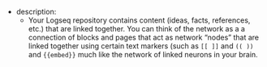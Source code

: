 - description:
  - Your Logseq repository contains content (ideas, facts, references, etc.) that are linked together. You can think of the network as a a connection of blocks and pages that act as network “nodes” that are linked together using certain text markers (such as `[[ ]]` and `(( ))` and `{{embed}}` much like the network of linked neurons in your brain.
